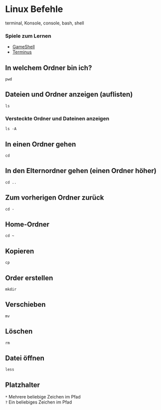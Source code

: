 # Linux Befehle
terminal, Konsole, console, bash, shell

### Spiele zum Lernen
- [GameShell](https://github.com/phyver/GameShell)
- [Terminus](https://web.mit.edu/mprat/Public/web/Terminus/Web/main.html)

## In welchem Ordner bin ich?
`pwd` 

## Dateien und Ordner anzeigen (auflisten)
`ls`
### Versteckte Ordner und Dateinen anzeigen
`ls -A`

## In einen Ordner gehen
`cd`

## In den Elternordner gehen (einen Ordner höher)
`cd ..`

## Zum vorherigen Ordner zurück
`cd -`

## Home-Ordner
`cd ~`

## Kopieren
`cp`

## Order erstellen
`mkdir`

## Verschieben
`mv`

## Löschen
`rm`

## Datei öffnen
`less`

## Platzhalter
`*` Mehrere beliebige Zeichen im Pfad  
`?` Ein beliebiges Zeichen im Pfad
